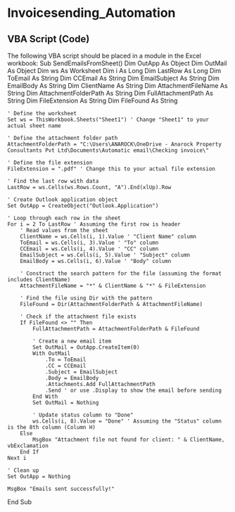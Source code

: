 # Invoicesending_Automation

## VBA Script (Code)
The following VBA script should be placed in a module in the Excel workbook:
Sub SendEmailsFromSheet()
    Dim OutApp As Object
    Dim OutMail As Object
    Dim ws As Worksheet
    Dim i As Long
    Dim LastRow As Long
    Dim ToEmail As String
    Dim CCEmail As String
    Dim EmailSubject As String
    Dim EmailBody As String
    Dim ClientName As String
    Dim AttachmentFileName As String
    Dim AttachmentFolderPath As String
    Dim FullAttachmentPath As String
    Dim FileExtension As String
    Dim FileFound As String
    
    ' Define the worksheet
    Set ws = ThisWorkbook.Sheets("Sheet1") ' Change "Sheet1" to your actual sheet name

    ' Define the attachment folder path
    AttachmentFolderPath = "C:\Users\ANAROCK\OneDrive - Anarock Property Consultants Pvt Ltd\Documents\Automatic email\Checking invoice\"

    ' Define the file extension
    FileExtension = ".pdf" ' Change this to your actual file extension

    ' Find the last row with data
    LastRow = ws.Cells(ws.Rows.Count, "A").End(xlUp).Row

    ' Create Outlook application object
    Set OutApp = CreateObject("Outlook.Application")

    ' Loop through each row in the sheet
    For i = 2 To LastRow ' Assuming the first row is header
        ' Read values from the sheet
        ClientName = ws.Cells(i, 1).Value ' "Client Name" column
        ToEmail = ws.Cells(i, 3).Value ' "To" column
        CCEmail = ws.Cells(i, 4).Value ' "CC" column
        EmailSubject = ws.Cells(i, 5).Value ' "Subject" column
        EmailBody = ws.Cells(i, 6).Value ' "Body" column

        ' Construct the search pattern for the file (assuming the format includes ClientName)
        AttachmentFileName = "*" & ClientName & "*" & FileExtension

        ' Find the file using Dir with the pattern
        FileFound = Dir(AttachmentFolderPath & AttachmentFileName)

        ' Check if the attachment file exists
        If FileFound <> "" Then
            FullAttachmentPath = AttachmentFolderPath & FileFound

            ' Create a new email item
            Set OutMail = OutApp.CreateItem(0)
            With OutMail
                .To = ToEmail
                .CC = CCEmail
                .Subject = EmailSubject
                .Body = EmailBody
                .Attachments.Add FullAttachmentPath
                .Send ' or use .Display to show the email before sending
            End With
            Set OutMail = Nothing

            ' Update status column to "Done"
            ws.Cells(i, 8).Value = "Done" ' Assuming the "Status" column is the 8th column (Column H)
        Else
            MsgBox "Attachment file not found for client: " & ClientName, vbExclamation
        End If
    Next i

    ' Clean up
    Set OutApp = Nothing

    MsgBox "Emails sent successfully!"
End Sub




